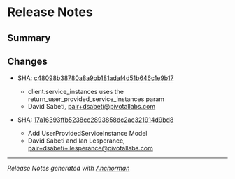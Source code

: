 # Release Notes

## Summary

## Changes

* SHA: [c48098b38780a8a9bb181adaf4d51b646c1e9b17](https://github.com/cloudfoundry/cfoundry/commit/c48098b38780a8a9bb181adaf4d51b646c1e9b17)
    * client.service_instances uses the return_user_provided_service_instances param
    * David Sabeti, pair+dsabeti@pivotallabs.com


* SHA: [17a16393ffb5238cc2893858dc2ac321914d9bd8](https://github.com/cloudfoundry/cfoundry/commit/17a16393ffb5238cc2893858dc2ac321914d9bd8)
    * Add UserProvidedServiceInstance Model
    * David Sabeti and Ian Lesperance, pair+dsabeti+ilesperance@pivotallabs.com


------

_Release Notes generated with [Anchorman](http://github.com/infews/anchorman)_